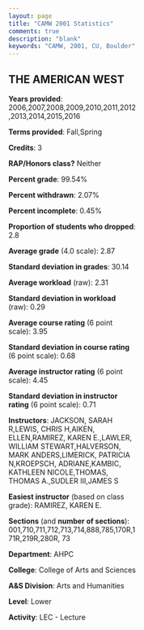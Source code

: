 ```yaml
---
layout: page
title: "CAMW 2001 Statistics"
comments: true
description: "blank"
keywords: "CAMW, 2001, CU, Boulder"
--- 
```

<head>
<script src="https://ajax.googleapis.com/ajax/libs/jquery/2.1.3/jquery.min.js"></script>
<script src="https://dl.dropboxusercontent.com/s/pc42nxpaw1ea4o9/highcharts.js?dl=0"></script>
<!-- <script src="../assets/js/highcharts.js"></script> -->
<style type="text/css">@font-face {
	font-family: "Bebas Neue";
	src: url(https://www.filehosting.org/file/details/544349/BebasNeue%20Regular.otf) format("opentype");
	}
	h1.Bebas { 
		font-family: "Bebas Neue", Verdana, Tahoma;
	}
</style>
</head>
<body>
	<div id="container" style="float: right; width: 45%; height: 88%; margin-left: 2.5%; margin-right: 2.5%;"></div>
	<script language="JavaScript">
		$(document).ready(function() {
		var chart = {type: 'column'};
		var title = {text: 'Grade Distribution'};
		var xAxis = {categories: ['A','B','C','D','F'],crosshair: true};
		var yAxis = {min: 0,title: {text: 'Percentage'}};
		var tooltip = {headerFormat: '<center><b><span style="font-size:20px">{point.key}</span></b></center>',
		               pointFormat: '<td style="padding:0"><b>{point.y:.1f}%</b></td>',
		               footerFormat: '</table>',shared: true,useHTML: true};
		var plotOptions = {column: {pointPadding: 0.0,borderWidth: 0}};  
		var credits = {enabled: false};var series= [{name: 'Percent',data: [24.15,44.73,23.99,4.64,2.5,]}];
		var json = {};
		json.chart = chart;
		json.title = title;
		json.tooltip = tooltip;
		json.xAxis = xAxis;
		json.yAxis = yAxis;  
		json.series = series;
		json.plotOptions = plotOptions;  
		json.credits = credits;
		$('#container').highcharts(json);
	});
	</script>
</body>
			   
## THE AMERICAN WEST

**Years provided**: 2006,2007,2008,2009,2010,2011,2012,2013,2014,2015,2016

**Terms provided**: Fall,Spring

**Credits**: 3

**RAP/Honors class?** Neither

**Percent grade**: 99.54%

**Percent withdrawn**: 2.07%

**Percent incomplete**: 0.45%

**Proportion of students who dropped**: 2.8

**Average grade** (4.0 scale): 2.87

**Standard deviation in grades**: 30.14

**Average workload** (raw): 2.31

**Standard deviation in workload** (raw): 0.29

**Average course rating** (6 point scale): 3.95

**Standard deviation in course rating** (6 point scale): 0.68

**Average instructor rating** (6 point scale): 4.45

**Standard deviation in instructor rating** (6 point scale): 0.71

**Instructors**: JACKSON, SARAH R,LEWIS, CHRIS H,AIKEN, ELLEN,RAMIREZ, KAREN E.,LAWLER, WILLIAM STEWART,HALVERSON, MARK ANDERS,LIMERICK, PATRICIA N,KROEPSCH, ADRIANE,KAMBIC, KATHLEEN NICOLE,THOMAS, THOMAS A.,SUDLER III,JAMES S

**Easiest instructor** (based on class grade): RAMIREZ, KAREN E.

**Sections** (and **number of sections**): 001,710,711,712,713,714,888,785,170R,171R,219R,280R, 73

**Department**: AHPC

**College**: College of Arts and Sciences

**A&S Division**: Arts and Humanities

**Level**: Lower

**Activity**: LEC - Lecture